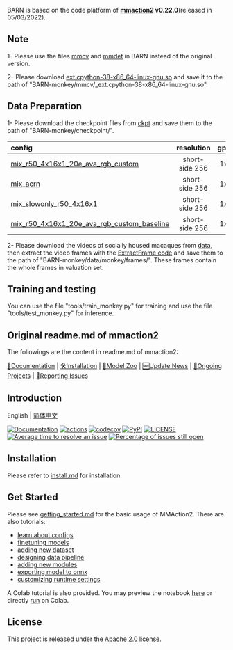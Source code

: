 BARN is based on the code platform of **[mmaction2](https://github.com/open-mmlab/mmaction2) v0.22.0**(released in 05/03/2022). 

## Note

1- Please use the files [mmcv](https://github.com/BertonYang18/BARN-monkey/tree/main/mmcv) and [mmdet](https://github.com/BertonYang18/BARN-monkey/tree/main/mmdet) in BARN instead of the original version.

2- Please download [ext.cpython-38-x86_64-linux-gnu.so](https://drive.google.com/file/d/1fgIpmBsJdoVywg6Ax_8QenBmSFdi2nA0/view?usp=sharing) and save it to the path of "BARN-monkey/mmcv/_ext.cpython-38-x86_64-linux-gnu.so".


## Data Preparation

1- Please download the checkpoint files from [ckpt](https://drive.google.com/file/d/1xDomKg2tJFlZzPDJZRcWA-92MKK0whcO/view?usp=sharing) and save them to the path of "BARN-monkey/checkpoint/".

|config | resolution | gpus | backbone |pretrain| mAP(%) | gpu_mem(MB) | ckpt |
|:--|:--:|:--:|:--:|:--:|:--:|:--:|:--:|
|[mix_r50_4x16x1_20e_ava_rgb_custom](https://github.com/BertonYang18/BARN-monkey/tree/main/configs/detection/monkey) |short-side 256|1x3| SlowFast | ava v2.1 | 58.8 | 24220 | BARN_monkey_58.8.pth |
|[mix_acrn](https://github.com/BertonYang18/BARN-monkey/tree/main/configs/detection/monkey) |short-side 256|1x3| SlowFast | ava v2.1 | 56.97 | 24220 | ACRN_56.97.pth |
|[mix_slowonly_r50_4x16x1](https://github.com/BertonYang18/BARN-monkey/tree/main/configs/detection/monkey) |short-side 256|1x3| SlowOnly | ava v2.1 | 56.72 | 24220 | slowonly_56.72.pth |
|[mix_r50_4x16x1_20e_ava_rgb_custom_baseline](https://github.com/BertonYang18/BARN-monkey/tree/main/configs/detection/monkey) |short-side 256|1x3| SlowFast | ava v2.1 | 56.03 | 24220 | baseline_56.03.pth |


2- Please download the videos of socially housed macaques from [data](https://drive.google.com/file/d/1js0rWrHFzt_7M6A3w2eD9NBVJjhH6QBM/view?usp=sharing), then extract the video frames with the [ExtractFrame code](https://github.com/BertonYang18/BARN-monkey/blob/main/data/monkey/extract_monkey_frames.sh) and save them to the path of "BARN-monkey/data/monkey/frames/". These frames contain the whole frames in valuation set.

## Training and testing

You can use the file "tools/train_monkey.py" for training and use the file "tools/test_monkey.py" for inference.

## Original readme.md of mmaction2
The followings are the content in readme.md of mmaction2:

[📘Documentation](https://mmaction2.readthedocs.io/en/latest/) |
[🛠️Installation](https://mmaction2.readthedocs.io/en/latest/install.html) |
[👀Model Zoo](https://mmaction2.readthedocs.io/en/latest/modelzoo.html) |
[🆕Update News](https://mmaction2.readthedocs.io/en/latest/changelog.html) |
[🚀Ongoing Projects](https://github.com/open-mmlab/mmaction2/projects) |
[🤔Reporting Issues](https://github.com/open-mmlab/mmaction2/issues/new/choose)

## Introduction

English | [简体中文](/README_zh-CN.md)

[![Documentation](https://readthedocs.org/projects/mmaction2/badge/?version=latest)](https://mmaction2.readthedocs.io/en/latest/)
[![actions](https://github.com/open-mmlab/mmaction2/workflows/build/badge.svg)](https://github.com/open-mmlab/mmaction2/actions)
[![codecov](https://codecov.io/gh/open-mmlab/mmaction2/branch/master/graph/badge.svg)](https://codecov.io/gh/open-mmlab/mmaction2)
[![PyPI](https://img.shields.io/pypi/v/mmaction2)](https://pypi.org/project/mmaction2/)
[![LICENSE](https://img.shields.io/github/license/open-mmlab/mmaction2.svg)](https://github.com/open-mmlab/mmaction2/blob/master/LICENSE)
[![Average time to resolve an issue](https://isitmaintained.com/badge/resolution/open-mmlab/mmaction2.svg)](https://github.com/open-mmlab/mmaction2/issues)
[![Percentage of issues still open](https://isitmaintained.com/badge/open/open-mmlab/mmaction2.svg)](https://github.com/open-mmlab/mmaction2/issues)


## Installation

Please refer to [install.md](docs/install.md) for installation.

## Get Started

Please see [getting_started.md](docs/getting_started.md) for the basic usage of MMAction2.
There are also tutorials:

- [learn about configs](docs/tutorials/1_config.md)
- [finetuning models](docs/tutorials/2_finetune.md)
- [adding new dataset](docs/tutorials/3_new_dataset.md)
- [designing data pipeline](docs/tutorials/4_data_pipeline.md)
- [adding new modules](docs/tutorials/5_new_modules.md)
- [exporting model to onnx](docs/tutorials/6_export_model.md)
- [customizing runtime settings](docs/tutorials/7_customize_runtime.md)

A Colab tutorial is also provided. You may preview the notebook [here](demo/mmaction2_tutorial.ipynb) or directly [run](https://colab.research.google.com/github/open-mmlab/mmaction2/blob/master/demo/mmaction2_tutorial.ipynb) on Colab.


## License

This project is released under the [Apache 2.0 license](LICENSE).

